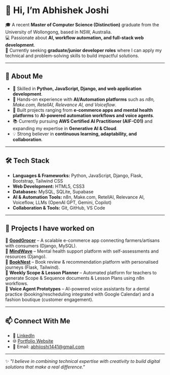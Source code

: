# 👋 Hi, I’m Abhishek Joshi  

🎓 A recent **Master of Computer Science (Distinction)** graduate from the University of Wollongong, based in NSW, Australia.  
💻 Passionate about **AI, workflow automation, and full-stack web development**.  
🚀 Currently seeking **graduate/junior developer roles** where I can apply my technical and problem-solving skills to build impactful solutions.  

---

## 🔹 About Me  
- 🌟 Skilled in **Python, JavaScript, Django, and web application development**.  
- 🤖 Hands-on experience with **AI/Automation platforms** such as *n8n, Make.com, RetellAI, Relevance AI, and Voiceflow*.  
- 🔧 Built projects ranging from **e-commerce apps and mental health platforms** to **AI-powered automation workflows and voice agents**.  
- 📚 Currently pursuing **AWS Certified AI Practitioner (AIF-C01)** and expanding my expertise in **Generative AI & Cloud**.  
- 💡 Strong believer in **continuous learning, adaptability, and collaboration**.  

---

## 🛠️ Tech Stack  
- **Languages & Frameworks:** Python, JavaScript, Django, Flask, Bootstrap, Tailwind CSS  
- **Web Development:** HTML5, CSS3  
- **Databases:** MySQL, SQLite, Supabase  
- **AI & Automation Tools:** n8n, Make.com, RetellAI, Relevance AI, Voiceflow, LLMs (OpenAI GPT, Gemini, Copilot)  
- **Collaboration & Tools:** Git, GitHub, VS Code  

---

## 📌 Projects I have worked on  
🔹 [**GoodGrocer**](https://github.com/Mr-AbhiJoshi/GoodGrocer) – A scalable e-commerce app connecting farmers/artisans with consumers (Django, MySQL).  
🔹 [**MindWave**](https://github.com/Mr-AbhiJoshi/MindWave) – Mental health support platform with self-assessments and resources (Django).  
🔹 [**BookNest**](https://github.com/Mr-AbhiJoshi/BookNest) – Book review & recommendation platform with personalised journeys (Flask, Tailwind).  
🔹 **Weekly Scope & Lesson Planner** – Automated platform for teachers to generate Scope & Sequence documents & Lesson Plans using n8n workflows.  
🔹 **Voice Agent Prototypes** – AI-powered voice assistants for a dental practice (booking/rescheduling integrated with Google Calendar) and a fashion boutique (customer engagement).  

---

## 📫 Connect With Me  
- 💼 [LinkedIn](https://www.linkedin.com/in/mr-abhijoshi)  
- 🌐 [Portfolio Website](https://mr-abhijoshi.github.io)  
- 📧 Email: abhijoshi1441@gmail.com  

---

✨ *"I believe in combining technical expertise with creativity to build digital solutions that make a real difference."*  


<!---
Mr-AbhiJoshi/Mr-AbhiJoshi is a ✨ special ✨ repository because its `README.md` (this file) appears on your GitHub profile.
You can click the Preview link to take a look at your changes.
--->
